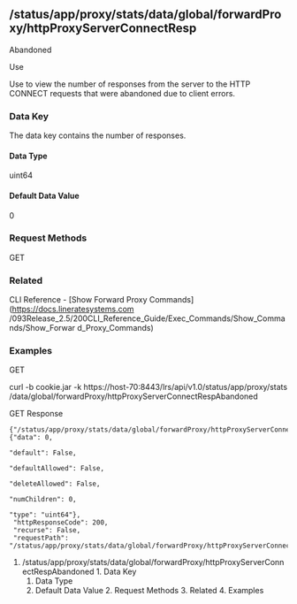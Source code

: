 ## /status/app/proxy/stats/data/global/forwardProxy/httpProxyServerConnectResp
Abandoned

Use

Use to view the number of responses from the server to the HTTP CONNECT
requests that were abandoned due to client errors.

### Data Key

The data key contains the number of responses.

#### Data Type

uint64

#### Default Data Value

0

### Request Methods

GET

### Related

CLI Reference - [Show Forward Proxy Commands](https://docs.lineratesystems.com
/093Release_2.5/200CLI_Reference_Guide/Exec_Commands/Show_Commands/Show_Forwar
d_Proxy_Commands)

### Examples

GET

curl -b cookie.jar -k https://host-70:8443/lrs/api/v1.0/status/app/proxy/stats
/data/global/forwardProxy/httpProxyServerConnectRespAbandoned

GET Response

    
    {"/status/app/proxy/stats/data/global/forwardProxy/httpProxyServerConnectRespAbandoned": {"data": 0,
                                                                                               "default": False,
                                                                                               "defaultAllowed": False,
                                                                                               "deleteAllowed": False,
                                                                                               "numChildren": 0,
                                                                                               "type": "uint64"},
     "httpResponseCode": 200,
     "recurse": False,
     "requestPath": "/status/app/proxy/stats/data/global/forwardProxy/httpProxyServerConnectRespAbandoned"}
    

  1. /status/app/proxy/stats/data/global/forwardProxy/httpProxyServerConnectRespAbandoned
    1. Data Key
      1. Data Type
      2. Default Data Value
    2. Request Methods
    3. Related
    4. Examples

